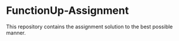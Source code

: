 # FunctionUp-Assignment

This repository contains the assignment solution to the best possible manner.
